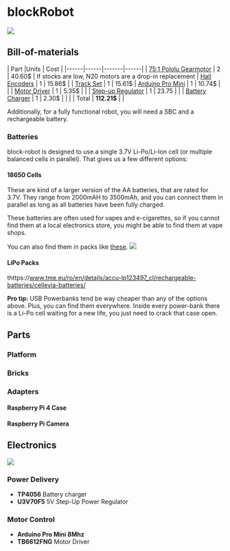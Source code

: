 # blockRobot

![](https://i.ibb.co/tB3JZtd/front.png)
## Bill-of-materials 

| Part |Units | Cost |
|------|------|-------|------|
|  [75:1 Pololu Gearmotor](https://www.tme.eu/ro/en/details/pololu-3074/dc-motors/pololu/75-1-hpcb-6v-dual-shaft/#)  |  2   | 40.60$ | If stocks are low, N20 motors are a drop-in replacement
|  [Hall Encoders](https://www.tme.eu/ro/en/details/pololu-4760/accessories-for-micromotors/pololu/magnetic-encoder-12-cpr-2-7-18v-4760/)  |  1   |  15.86$  |
| [Track Set](https://www.tme.eu/ro/en/details/pololu-3033/accessories-for-robotics-and-rc/pololu/30t-track-set-black/)    |   1   |   15.61$   |
[Arduino Pro Mini](https://www.robotshop.com/eu/en/pro-mini-arduino-microcontroller.html)    |   1  |   10.74$  |      |
|  [Motor Driver](https://www.tme.eu/ro/en/details/pololu-713/motor-control-modules/pololu/)    |  1    |  5.35$    |      |
| [Step-up Regulator](https://www.robotshop.com/eu/en/pololu-5v-step-up-voltage-regulator-u3v70f5.html)   |   1   |  23.75     |      |
|  [Battery Charger](https://www.tme.eu/ro/en/details/oky3404/charger-modules/okystar/)   |  1    | 2.30$      |      |
|     |  Total    |  **112.21$**     |      | 

Additionally, for a fully functional robot, you will need a SBC and a rechargeable battery. 

### Batteries
block-robot is designed to use a single 3.7V Li-Po/Li-Ion cell (or multiple balanced cells in parallel). That gives us a few different options:

#### 18650 Cells 
These are kind of a larger version of the AA batteries, that are rated for 3.7V. They range from 2000mAH to 3500mAh, and you can connect them in parallel as long as all batteries have been fully charged. 

These batteries are often used for vapes and e-cigarettes, so if you cannot find them at a local electronics store, you might be able to find them at vape shops.

You can also find them in packs like [these](https://shop.pimoroni.com/products/lithium-ion-battery-pack?variant=23417820487). 
![](https://hallroad.org/images/detailed/11/10pcs-lot-18650-rechargeable-battery-2600mah-3-7v-isr18650-li-ion-rechargeable-batteries.jpg)
#### LiPo Packs
thttps://www.tme.eu/ro/en/details/accu-lp123497_cl/rechargeable-batteries/cellevia-batteries/ 


**Pro tip:** USB Powerbanks tend be way cheaper than any of the options above. Plus, you can find them everywhere. Inside every power-bank there is a Li-Po cell waiting for a new life, you just need to crack that case open.

## Parts

### Platform

### Bricks

### Adapters

#### Raspberry Pi 4 Case

#### Raspberry Pi Camera


## Electronics
![](https://i.ibb.co/fStdTbV/ass.png)
### Power Delivery
* **TP4056** Battery charger
* **U3V70F5** 5V Step-Up Power Regulator


### Motor Control
* **Arduino Pro Mini 8Mhz**
* **TB6612FNG** Motor Driver



